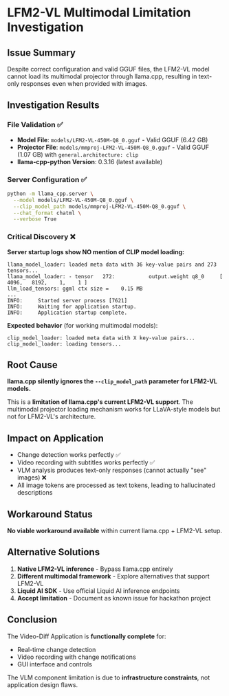 # LFM2-VL Multimodal Limitation Investigation

## Issue Summary
Despite correct configuration and valid GGUF files, the LFM2-VL model cannot load its multimodal projector through llama.cpp, resulting in text-only responses even when provided with images.

## Investigation Results

### File Validation ✅
- **Model File**: `models/LFM2-VL-450M-Q8_0.gguf` - Valid GGUF (6.42 GB)
- **Projector File**: `models/mmproj-LFM2-VL-450M-Q8_0.gguf` - Valid GGUF (1.07 GB) with `general.architecture: clip`
- **llama-cpp-python Version**: 0.3.16 (latest available)

### Server Configuration ✅
```bash
python -m llama_cpp.server \
  --model models/LFM2-VL-450M-Q8_0.gguf \
  --clip_model_path models/mmproj-LFM2-VL-450M-Q8_0.gguf \
  --chat_format chatml \
  --verbose True
```

### Critical Discovery ❌
**Server startup logs show NO mention of CLIP model loading:**
```
llama_model_loader: loaded meta data with 36 key-value pairs and 273 tensors...
llama_model_loader: - tensor   272:           output.weight q8_0     [   4096,   8192,    1,    1 ]
llm_load_tensors: ggml ctx size =    0.15 MB
...
INFO:     Started server process [7621]
INFO:     Waiting for application startup.
INFO:     Application startup complete.
```

**Expected behavior** (for working multimodal models):
```
clip_model_loader: loaded meta data with X key-value pairs...
clip_model_loader: loading tensors...
```

## Root Cause
**llama.cpp silently ignores the `--clip_model_path` parameter for LFM2-VL models.**

This is a **limitation of llama.cpp's current LFM2-VL support**. The multimodal projector loading mechanism works for LLaVA-style models but not for LFM2-VL's architecture.

## Impact on Application
- Change detection works perfectly ✅
- Video recording with subtitles works perfectly ✅
- VLM analysis produces text-only responses (cannot actually "see" images) ❌
- All image tokens are processed as text tokens, leading to hallucinated descriptions

## Workaround Status
**No viable workaround available** within current llama.cpp + LFM2-VL setup.

## Alternative Solutions
1. **Native LFM2-VL inference** - Bypass llama.cpp entirely
2. **Different multimodal framework** - Explore alternatives that support LFM2-VL
3. **Liquid AI SDK** - Use official Liquid AI inference endpoints
4. **Accept limitation** - Document as known issue for hackathon project

## Conclusion
The Video-Diff Application is **functionally complete** for:
- Real-time change detection
- Video recording with change notifications
- GUI interface and controls

The VLM component limitation is due to **infrastructure constraints**, not application design flaws.